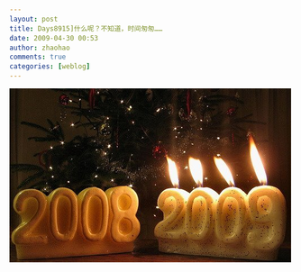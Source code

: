 ```yaml
---
layout: post
title: Days8915]什么呢？不知道，时间匆匆……
date: 2009-04-30 00:53
author: zhaohao
comments: true
categories: [weblog]
---
```

<a href="/Media/medium2009-705582.jpg"><img id="BLOGGER_PHOTO_ID_5330436691802607858" src="/Media/medium2009-705582.jpg" alt="" border="0" /></a>
